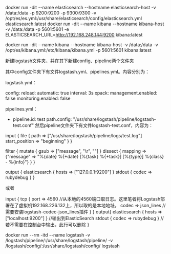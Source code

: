 docker run -dit --name elasticsearch  --hostname  elasticsearch-host  -v /data:/data -p 9200:9200 -p 9300:9300 -v /opt/es/es.yml:/usr/share/elasticsearch/config/elasticsearch.yml elasticsearch:latest
docker run -dit --name kibana  --hostname  kibana-host  -v /data:/data -p 5601:5601 -e ELASTICSEARCH_URL=http://192.168.248.144:9200  kibana:latest

docker run -dit --name kibana  --hostname  kibana-host  -v /data:/data -v /opt/es/kibana.yml:/etc/kibana/kibana.yml -p 5601:5601 kibana:latest

新建logstash文件夹，并在其下新建config、pipeline两个文件夹

其中config文件夹下有文件logstash.yml、pipelines.yml。内容分别为：

logstash.yml：

config:
  reload:
    automatic: true
    interval: 3s
xpack:
  management.enabled: false
  monitoring.enabled: false
  
pipelines.yml：

- pipeline.id: test
  path.config: "/usr/share/logstash/pipeline/logstash-test.conf"
然后pipeline文件夹下有文件logstash-test.conf，内容为：

input {
    file {
        path => ["/usr/share/logstash/pipeline/logs/test.log"]
        start_position => "beginning"
    }
}

filter {
  mutate {
    gsub => ["message", "\r", ""]
  }
  dissect {
    mapping => {"message" => "%{date} %{+date} [%{task} %{+task}] [%{type}] %{class} - %{info}"}
  }
}

output {
    elasticsearch { hosts => ["127.0.0.1:9200"] }
    stdout { codec => rubydebug }
}

或者

input {
    tcp {
        port => 4560   //从本地的4560端口取日志。这里笔者将Logstash部署在了虚拟机192.168.226.132上，所以取的是本地地址。
        codec => json_lines  //需要安装logstash-codec-json_lines插件
    }
}
output{
  elasticsearch { hosts => ["localhost:9200"] }  //输出到ElasticSearch
  stdout { codec => rubydebug }  //若不需要在控制台中输出，此行可以删除
}



docker run --rm -itd --name logstash -v /logstash/pipeline/:/usr/share/logstash/pipeline/ -v /logstash/config/:/usr/share/logstash/config/ logstash